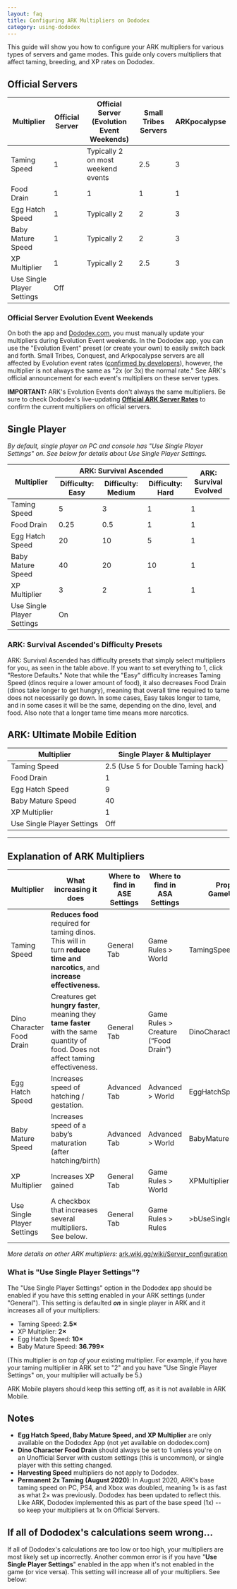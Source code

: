 ```yaml
---
layout: faq
title: Configuring ARK Multipliers on Dododex
category: using-dododex
---
```


This guide will show you how to configure your ARK multipliers for various types of servers and game modes. This guide only covers multipliers that affect taming, breeding, and XP rates on Dododex. 

<h2>Official Servers</h2>
<table class="small">
  <thead>
    <tr>
      <th>Multiplier</th>
      <th>Official Server</th>
      <th>Official Server (Evolution Event Weekends)</th>
      <th>Small Tribes Servers</th>
      <th>ARKpocalypse</th>
    </tr>
  </thead>
  <tbody>
    <tr>
      <td class="avg">Taming Speed</td>
      <td>1</td>
      <td>Typically 2 on most weekend events</td>
      <td>2.5</td>
      <td>3</td>
    </tr>
    <tr>
      <td class="avg">Food Drain</td>
      <td>1</td>
      <td>1</td>
      <td>1</td>
      <td>1</td>
    </tr>
    <tr>
      <td class="avg">Egg Hatch Speed</td>
      <td>1</td>
      <td>Typically 2</td>
      <td>2</td>
      <td>3</td>
    </tr>
    <tr>
      <td class="avg">Baby Mature Speed</td>
      <td>1</td>
      <td>Typically 2</td>
      <td>2</td>
      <td>3</td>
    </tr>
    <tr>
      <td class="avg">XP Multiplier</td>
      <td>1</td>
      <td>Typically 2</td>
      <td>2.5</td>
      <td>3</td>
    </tr>
    <tr>
      <td class="avg">Use Single Player Settings</td>
      <td colspan="4">Off</td>
    </tr>
  </tbody>
</table>

### Official Server Evolution Event Weekends

On both the app and [Dododex.com](https://www.dododex.com/), you must manually update your multipliers during Evolution Event weekends. In the Dododex app, you can use the "Evolution Event" preset (or create your own) to easily switch back and forth. Small Tribes, Conquest, and Arkpocalypse servers are all affected by Evolution event rates ([confirmed by developers](https://twitter.com/Jatheish/status/1332108397576138753)), however, the multiplier is not always the same as "2x (or 3x) the normal rate." See ARK's official announcement for each event's multipliers on these server types.

**IMPORTANT:** ARK's Evolution Events don't always the same multipliers. Be sure to check Dododex's live-updating [**Official ARK Server Rates**](https://www.dododex.com/rates)  to confirm the current multipliers on official servers.


## Single Player

_By default, single player on PC and console has "Use Single Player Settings" on. See below for details about Use Single Player Settings._

<table class="small">
  <thead>
    <tr>
      <th rowspan="2">Multiplier</th>
      <th colspan="3">ARK: Survival Ascended</th>
      <th rowspan="2">ARK: Survival Evolved</th>
    </tr>
    <tr>
      <th>Difficulty: Easy</th>
      <th>Difficulty: Medium</th>
      <th>Difficulty: Hard</th>
    </tr>
  </thead>
  <tbody>
    <tr>
      <td class="avg">Taming Speed</td>
      <td>5</td>
      <td>3</td>
      <td>1</td>
      <td>1</td>
    </tr>
    <tr>
      <td class="avg">Food Drain</td>
      <td>0.25</td>
      <td>0.5</td>
      <td>1</td>
      <td>1</td>
    </tr>
    <tr>
      <td class="avg">Egg Hatch Speed</td>
      <td>20</td>
      <td>10</td>
      <td>5</td>
      <td>1</td>
    </tr>
    <tr>
      <td class="avg">Baby Mature Speed</td>
      <td>40</td>
      <td>20</td>
      <td>10</td>
      <td>1</td>
    </tr>
    <tr>
      <td class="avg">XP Multiplier</td>
      <td>3</td>
      <td>2</td>
      <td>1</td>
      <td>1</td>
    </tr>
    <tr>
      <td class="avg">Use Single Player Settings</td>
      <td colspan="4">On</td>
    </tr>
  </tbody>
</table>

### ARK: Survival Ascended's Difficulty Presets
ARK: Survival Ascended has difficulty presets that simply select multipliers for you, as seen in the table above. If you want to set everything to 1, click "Restore Defaults." Note that while the "Easy" difficulty increases Taming Speed (dinos require a lower amount of food), it also decreases Food Drain (dinos take longer to get hungry), meaning that overall time required to tame does not necessarily go down. In some cases, Easy takes longer to tame, and in some cases it will be the same, depending on the dino, level, and food. Also note that a longer tame time means more narcotics.

## ARK: Ultimate Mobile Edition 

<table class="small">
  <thead>
    <tr>
      <th>Multiplier</th>
      <th>Single Player & Multiplayer</th>
    </tr>
  </thead>
  <tbody>
    <tr>
      <td class="avg">Taming Speed</td>
      <td>2.5 (Use 5 for Double Taming hack)</td>
    </tr>
    <tr>
      <td class="avg">Food Drain</td>
      <td>1</td>
    </tr>
    <tr>
      <td class="avg">Egg Hatch Speed</td>
      <td>9</td>
    </tr>
    <tr>
      <td class="avg">Baby Mature Speed</td>
      <td>40</td>
    </tr>
    <tr>
      <td class="avg">XP Multiplier</td>
      <td>1</td>
    </tr>
    <tr>
      <td class="avg">Use Single Player Settings</td>
      <td>Off</td>
    </tr>
  </tbody>
</table>

---


## Explanation of ARK Multipliers

<table class="small">
  <thead>
    <tr>
      <th>Multiplier</th>
      <th>What increasing it does</th>
      <th>Where to find in ASE Settings</th>
      <th>Where to find in ASA Settings</th>
      <th>Property name in GameUserSettings.ini</th>
    </tr>
  </thead>
  <tbody>
    <tr>
      <td class="avg">Taming Speed</td>
      <td class="small"><strong>Reduces food</strong> required for taming dinos. This will in turn <strong>reduce time and narcotics</strong>, and <strong>increase effectiveness.</strong></td>
      <td>General Tab</td>
      <td>Game Rules &gt; World</td>
      <td>TamingSpeedMultiplier</td>
    </tr>
    <tr>
      <td class="avg">Dino Character Food Drain</td>
      <td class="small">Creatures get <strong>hungry faster</strong>, meaning they <strong>tame faster</strong> with the same quantity of food. Does not affect taming effectiveness.</td>
      <td>General Tab</td>
      <td>Game Rules &gt; Creature (“Food Drain”)</td>
      <td>DinoCharacterFoodDrainMultiplier</td>
    </tr>
    <tr>
      <td class="avg">Egg Hatch Speed</td>
      <td class="small">Increases speed of hatching / gestation.</td>
      <td>Advanced Tab</td>
      <td>Advanced &gt; World</td>
      <td>EggHatchSpeedMultiplier</td>
    </tr>
    <tr>
      <td class="avg">Baby Mature Speed</td>
      <td class="small">Increases speed of a baby’s maturation (after hatching/birth)</td>
      <td>Advanced Tab</td>
      <td>Advanced &gt; World</td>
      <td>BabyMatureSpeedMultiplier</td>
    </tr>
    <tr>
      <td class="avg">XP Multiplier</td>
      <td class="small">Increases XP gained</td>
      <td>General Tab</td>
      <td>Game Rules &gt; World</td>
      <td>XPMultiplier</td>
    </tr>
    <tr>
      <td class="avg">Use Single Player Settings</td>
      <td class="small">A checkbox that increases several multipliers. See below.</td>
      <td>General Tab</td>
      <td>Game Rules &gt; Rules</td>
      <td>>bUseSingleplayerSettings</td>
    </tr>
  </tbody>
</table>

_More details on other ARK multipliers:_ [ark.wiki.gg/wiki/Server_configuration](https://ark.wiki.gg/wiki/Server_configuration)

### What is "Use Single Player Settings"?

The "Use Single Player Settings" option in the Dododex app should be enabled if you have this setting enabled in your ARK settings (under "General"). This setting is defaulted _**on**_ in single player in ARK and it increases all of your multipliers:  

* Taming Speed: **2.5×**
* XP Multiplier: **2×**
* Egg Hatch Speed: **10×**
* Baby Mature Speed: **36.799×**
  
(This multiplier is _on top of_ your existing multiplier. For example, if you have your taming multiplier in ARK set to "2" and you have "Use Single Player Settings" on, your multiplier will actually be 5.)   
 
ARK Mobile players should keep this setting off, as it is not available in ARK Mobile.


## Notes

* **Egg Hatch Speed, Baby Mature Speed, and XP Multiplier** are only available on the Dododex App (not yet available on dododex.com) 
* **Dino Character Food Drain** should always be set to 1 unless you're on an Unofficial Server with custom settings (this is uncommon), or single player with this setting changed.
* **Harvesting Speed** multipliers do not apply to Dododex.
* **Permanent 2x Taming (August 2020)**: In August 2020, ARK's base taming speed on PC, PS4, and Xbox was doubled, meaning 1× is as fast as what 2× was previously. Dododex has been updated to reflect this. Like ARK, Dododex implemented this as part of the base speed (1x) -- so keep your multipliers at 1x on Official Servers.


## If all of Dododex's calculations seem wrong...

If all of Dododex's calculations are too low or too high, your multipliers are most likely set up incorrectly. Another common error is if you have "**Use Single Player Settings**" enabled in the app when it's not enabled in the game (or vice versa). This setting will increase all of your multipliers. See below:


